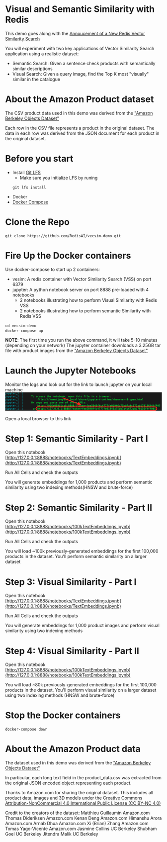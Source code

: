 # Visual and Semantic Similarity with Redis

This demo goes along with the [Annoucement of a New Redis Vector Similarity Search](https://redis.com/blog/build-intelligent-apps-redis-vector-similarity-search/)

You will experiment with two key applications of Vector Similarity Search application using a realistic dataset:

* Semantic Search: Given a sentence check products with semantically similar descriptions
* Visual Search: Given a query image, find the Top K most "visually" similar in the catalogue

# About the Amazon Product dataset
The CSV product data used in this demo was derived from the ["Amazon Berkeley Objects Dataset"](https://amazon-berkeley-objects.s3.amazonaws.com/index.html)

Each row in the CSV file represents a product in the original dataset.
The data in each row was derived from the JSON document for each product in the original dataset.

# Before you start
* Install [Git LFS](https://git-lfs.github.com/)
    * Make sure you initialize LFS by runing
    ```
    git lfs install
    ```
* Docker
* [Docker Compose](https://docs.docker.com/compose/install/)

# Clone the Repo 
```
git clone https://github.com/RedisAI/vecsim-demo.git
```
# Fire Up the Docker containers
Use docker-compose to start up 2 containers:
* vesim: A redis container with Vector Similarity Search (VSS) on port 6379
* jupyter: A python notebook server on port 8888 pre-loaded with 4 notebooks
    * 2 notebooks illustrating how to perform Visual Similarity with Redis VSS
    * 2 notebooks illustrating how to perform semantic Similarity with Redis VSS
```
cd vecsim-demo
docker-compose up
```
**NOTE**: The first time you run the above command, it will take 5-10 minutes (depending on your network)
The jupyter container downloads a 3.25GB tar file with product images from the ["Amazon Berkeley Objects Dataset"](https://amazon-berkeley-objects.s3.amazonaws.com/index.html)

# Launch the Jupyter Notebooks
Monitor the logs and look out for the link to launch jupyter on your local machine
![copy the URL](./docs/jupyter-log.png)

Open a local browser to this link


# Step 1: Semantic Similarity - Part I
Open this notebook [http://127.0.0.1:8888/notebooks/TextEmbeddings.ipynb](http://127.0.0.1:8888/notebooks/TextEmbeddings.ipynb)

Run All Cells and check the outputs

You will generate embeddings for 1,000 products and perform semantic similarity using two indexing methods(HNSW and brute-force)

# Step 2: Semantic Similarity - Part II
Open this notebook [http://127.0.0.1:8888/notebooks/100kTextEmbeddings.ipynb](http://127.0.0.1:8888/notebooks/100kTextEmbeddings.ipynb)

Run All Cells and check the outputs

You will load ~100k previously-generated embeddings for the first 100,000 products in the dataset.
You'll perform semantic similarity on a larger dataset

# Step 3: Visual Similarity - Part I
Open this notebook [http://127.0.0.1:8888/notebooks/TextEmbeddings.ipynb](http://127.0.0.1:8888/notebooks/TextEmbeddings.ipynb)

Run All Cells and check the outputs

You will generate embeddings for 1,000 product images and perform visual similarity using two indexing methods

# Step 4: Visual Similarity - Part II
Open this notebook [http://127.0.0.1:8888/notebooks/100kTextEmbeddings.ipynb](http://127.0.0.1:8888/notebooks/100kTextEmbeddings.ipynb)

You will load ~80k previously-generated embeddings for the first 100,000 products in the dataset.
You'll perform visual similarity on a larger dataset using two indexing methods (HNSW and brute-force)

# Stop the Docker containers
```
docker-compose down
```

# About the Amazon Product data
The dataset used in this demo was derived from the ["Amazon Berkeley Objects Dataset"](https://amazon-berkeley-objects.s3.amazonaws.com/index.html)

In particular, each long text field in the product_data.csv was extracted from the original JSON encoded object representing each product. 

Thanks to Amazon.com for sharing the original dataset. This includes all product data, images and 3D models under the [Creative Commons Attribution-NonCommercial 4.0 International Public License (CC BY-NC 4.0)](https://creativecommons.org/licenses/by-nc/4.0/)

Credit to the creators of the dataset: 
Matthieu Guillaumin Amazon.com 
Thomas Dideriksen Amazon.com 
Kenan Deng Amazon.com 
Himanshu Arora Amazon.com 
Arnab Dhua Amazon.com 
Xi (Brian) Zhang Amazon.com 
Tomas Yago-Vicente Amazon.com 
Jasmine Collins UC Berkeley 
Shubham Goel UC Berkeley 
Jitendra Malik UC Berkeley
